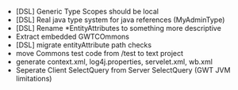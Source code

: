 * [DSL] Generic Type Scopes should be local
* [DSL] Real java type system for java references (MyAdminType) 
* [DSL] Rename *EntityAttributes to something more descriptive 
* Extract embedded GWTCOmmons
* [DSL] migrate entityAttribute path checks
* move Commons test code from /test to text project
* generate context.xml, log4j.properties, servelet.xml, wb.xml
* Seperate Client SelectQuery from Server SelectQuery (GWT JVM limitations)